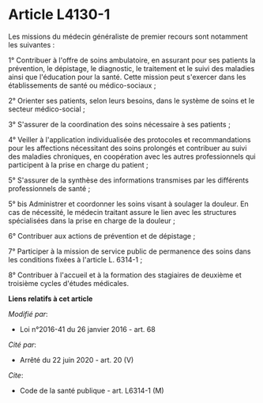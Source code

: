 # Article L4130-1

Les missions du médecin généraliste de premier recours sont notamment les suivantes : 

1° Contribuer à l'offre de soins ambulatoire, en assurant pour ses patients la prévention, le dépistage, le diagnostic, le
traitement et le suivi des maladies ainsi que l'éducation pour la santé. Cette mission peut s'exercer dans les établissements
de santé ou médico-sociaux ; 

2° Orienter ses patients, selon leurs besoins, dans le système de soins et le secteur médico-social ; 

3° S'assurer de la coordination des soins nécessaire à ses patients ; 

4° Veiller à l'application individualisée des protocoles et recommandations pour les affections nécessitant des soins
prolongés et contribuer au suivi des maladies chroniques, en coopération avec les autres professionnels qui participent à la
prise en charge du patient ; 

5° S'assurer de la synthèse des informations transmises par les différents professionnels de santé ;

5° bis Administrer et coordonner les soins visant à soulager la douleur. En cas de nécessité, le médecin traitant assure le
lien avec les structures spécialisées dans la prise en charge de la douleur ;  

6° Contribuer aux actions de prévention et de dépistage ; 

7° Participer à la mission de service public de permanence des soins dans les conditions fixées à l'article L. 6314-1 ; 

8° Contribuer à l'accueil et à la formation des stagiaires de deuxième et troisième cycles d'études médicales.

**Liens relatifs à cet article**

_Modifié par_:

  - Loi n°2016-41 du 26 janvier 2016 - art. 68

_Cité par_:

  - Arrêté du 22 juin 2020 - art. 20 (V)

_Cite_:

  - Code de la santé publique - art. L6314-1 (M)
